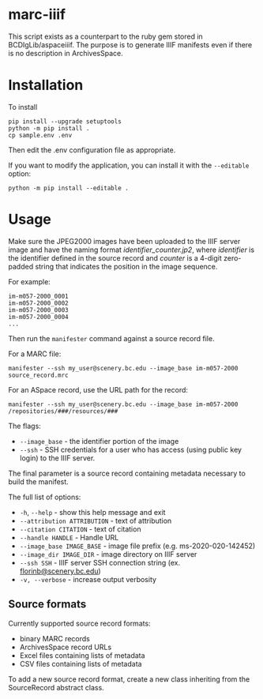 # marc-iiif

This script exists as a counterpart to the ruby gem stored in BCDIgLib/aspaceiiif. The purpose is to generate IIIF manifests even if there is no description in ArchivesSpace.

# Installation

To install

```shell
pip install --upgrade setuptools
python -m pip install .
cp sample.env .env
```

Then edit the .env configuration file as appropriate.

If you want to modify the application, you can install it with the `--editable`
 option:

```shell
python -m pip install --editable .
```

# Usage

Make sure the JPEG2000 images have been uploaded to the IIIF server image and have the naming format
_identifier_counter.jp2_, where _identifier_ is the identifier defined in the source record and _counter_ is a 4-digit 
zero-padded string that indicates the position in the image sequence. 

For example:

```commandline
im-m057-2000_0001
im-m057-2000_0002
im-m057-2000_0003
im-m057-2000_0004
...
```

Then run the `manifester` command against a source record file.

For a MARC file:

```commandline
manifester --ssh my_user@scenery.bc.edu --image_base im-m057-2000 source_record.mrc 
```

For an ASpace record, use the URL path for the record:

```commandline
manifester --ssh my_user@scenery.bc.edu --image_base im-m057-2000  /repositories/###/resources/### 
```

The flags:

* `--image_base` - the identifier portion of the image
* `--ssh` - SSH credentials for a user who has access (using public key login) to the IIIF server.

The final parameter is a source record containing metadata necessary to build the manifest.

The full list of options:

* `-h`, `--help` - show this help message and exit
* `--attribution ATTRIBUTION` - text of attribution
* `--citation CITATION` - text of citation
* `--handle HANDLE` - Handle URL
* `--image_base IMAGE_BASE` - image file prefix (e.g. ms-2020-020-142452)
* `--image_dir IMAGE_DIR` - image directory on IIIF server
* `--ssh SSH` - IIIF server SSH connection string (ex. florinb@scenery.bc.edu)
* `-v, --verbose` - increase output verbosity

## Source formats

Currently supported source record formats:

* binary MARC records
* ArchivesSpace record URLs
* Excel files containing lists of metadata
* CSV files containing lists of metadata

To add a new source record format, create a new class inheriting from the SourceRecord abstract class. 